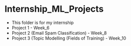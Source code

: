 # Internship_ML_Projects
- This folder is for my internship
- Project 1 - Week_6
- Project 2 (Email Spam Classification) - Week_8
- Project 3 (Topic Modelling (Fields of Training) - Week_10
